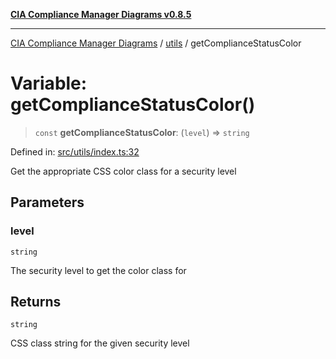 [**CIA Compliance Manager Diagrams v0.8.5**](../../README.md)

***

[CIA Compliance Manager Diagrams](../../modules.md) / [utils](../README.md) / getComplianceStatusColor

# Variable: getComplianceStatusColor()

> `const` **getComplianceStatusColor**: (`level`) => `string`

Defined in: [src/utils/index.ts:32](https://github.com/Hack23/cia-compliance-manager/blob/3ae0301247f765ba03c8c0fe645db4718bb8af76/src/utils/index.ts#L32)

Get the appropriate CSS color class for a security level

## Parameters

### level

`string`

The security level to get the color class for

## Returns

`string`

CSS class string for the given security level
